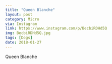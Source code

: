 ```yaml
---
title: "Queen Blanche"
layout: post
category: Micro
via: Instagram
link: https://www.instagram.com/p/BecbiRDHd5Q
img: BecbiRDHd5Q.jpg
tags: [Dogs]
date: 2018-01-27
---
```

Queen Blanche